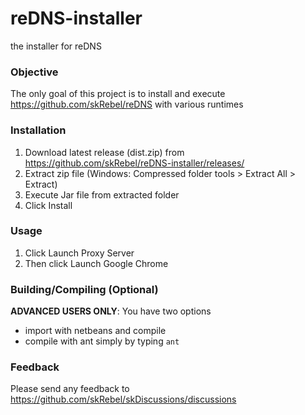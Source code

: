 # reDNS-installer
the installer for reDNS

### Objective
The only goal of this project is to install and execute https://github.com/skRebel/reDNS with various runtimes

### Installation
1. Download latest release (dist.zip) from https://github.com/skRebel/reDNS-installer/releases/
2. Extract zip file (Windows: Compressed folder tools > Extract All > Extract)
3. Execute Jar file from extracted folder
4. Click Install

### Usage
1. Click Launch Proxy Server 
2. Then click Launch Google Chrome


### Building/Compiling (Optional)
**ADVANCED USERS ONLY**: You have two options
* import with netbeans and compile 
* compile with ant simply by typing `ant`

### Feedback
Please send any feedback to https://github.com/skRebel/skDiscussions/discussions
